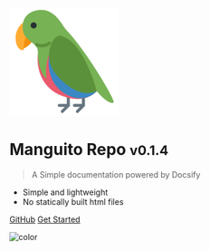 ![logo](_media/logo192.png)

# Manguito Repo <small>v0.1.4</small>

> A Simple documentation powered by Docsify

- Simple and lightweight
- No statically built html files

[GitHub](https://github.com/bobbykim89/docsify-practice)
[Get Started](/README)

<!-- background color -->

![color](#484848)
